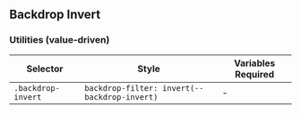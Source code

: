 ## Backdrop Invert

### Utilities (value-driven)

| Selector           | Style                                        | Variables Required |
| ------------------ | -------------------------------------------- | ------------------ |
| `.backdrop-invert` | `backdrop-filter: invert(--backdrop-invert)` | -                  |
